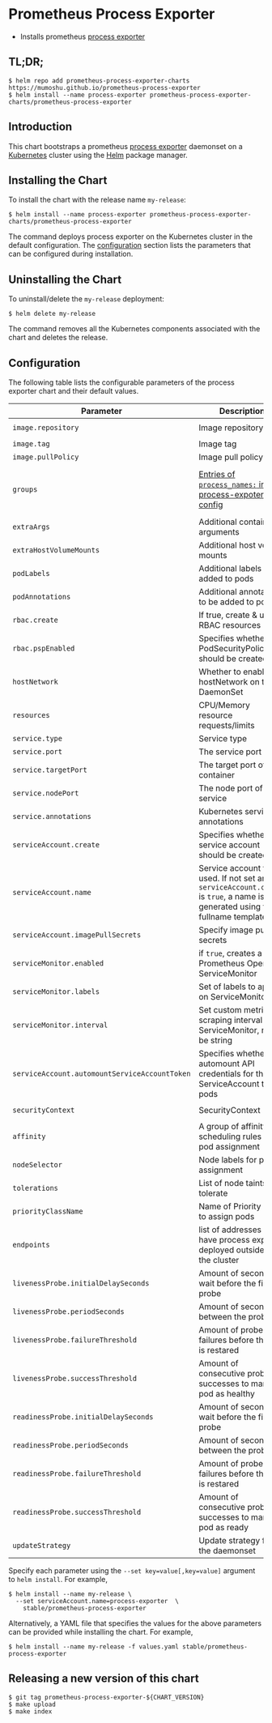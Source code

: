 # Prometheus Process Exporter

* Installs prometheus [process exporter](https://github.com/ncabatoff/process-exporter)

## TL;DR;

```console
$ helm repo add prometheus-process-exporter-charts https://mumoshu.github.io/prometheus-process-exporter
$ helm install --name process-exporter prometheus-process-exporter-charts/prometheus-process-exporter
```

## Introduction

This chart bootstraps a prometheus [process exporter](https://github.com/ncabatoff/process-exporter) daemonset on a [Kubernetes](http://kubernetes.io) cluster using the [Helm](https://helm.sh) package manager.

## Installing the Chart

To install the chart with the release name `my-release`:

```console
$ helm install --name process-exporter prometheus-process-exporter-charts/prometheus-process-exporter
```

The command deploys process exporter on the Kubernetes cluster in the default configuration. The [configuration](#configuration) section lists the parameters that can be configured during installation.

## Uninstalling the Chart

To uninstall/delete the `my-release` deployment:

```console
$ helm delete my-release
```

The command removes all the Kubernetes components associated with the chart and deletes the release.

## Configuration

The following table lists the configurable parameters of the process exporter chart and their default values.

|             Parameter               |                                                          Description                                                          |                 Default                 |
| ----------------------------------- | ----------------------------------------------------------------------------------------------------------------------------- | --------------------------------------- |
| `image.repository`                  | Image repository                                                                                                              | `ncabatoff/process-exporter`            |
| `image.tag`                         | Image tag                                                                                                                     | `0.5.0`                                 |
| `image.pullPolicy`                  | Image pull policy                                                                                                             | `IfNotPresent`                          |
| `groups`                            | [Entries of `process_names:` in the process-expoter config](https://github.com/ncabatoff/process-exporter/tree/master#using-a-config-file) | `{"groups": [{"comm": ["chronyd"]}, {"comm": ["bash"]}, {"comm": ["rsync"]}, {"comm": ["scp"]}, {"comm": ["ssh"]}]` |
| `extraArgs`                         | Additional container arguments                                                                                                | `[]`                                    |
| `extraHostVolumeMounts`             | Additional host volume mounts                                                                                                 | {}                                      |
| `podLabels`                         | Additional labels to be added to pods                                                                                         | {}                                      |
| `podAnnotations`                    | Additional annotations to be added to pods                                                                                    | {}                                      |
| `rbac.create`                       | If true, create & use RBAC resources                                                                                          | `true`                                  |
| `rbac.pspEnabled`                   | Specifies whether a PodSecurityPolicy should be created.                                                                      | `true`                                  |
| `hostNetwork`                       | Whether to enable hostNetwork on the DaemonSet                                                                                | `false`                                 |
| `resources`                         | CPU/Memory resource requests/limits                                                                                           | `{}`                                    |
| `service.type`                      | Service type                                                                                                                  | `ClusterIP`                             |
| `service.port`                      | The service port                                                                                                              | `9100`                                  |
| `service.targetPort`                | The target port of the container                                                                                              | `9100`                                  |
| `service.nodePort`                  | The node port of the service                                                                                                  |                                         |
| `service.annotations`               | Kubernetes service annotations                                                                                                | `{prometheus.io/scrape: "true"}`        |
| `serviceAccount.create`             | Specifies whether a service account should be created.                                                                        | `true`                                  |
| `serviceAccount.name`               | Service account to be used. If not set and `serviceAccount.create` is `true`, a name is generated using the fullname template |                                         |
| `serviceAccount.imagePullSecrets`   | Specify image pull secrets                                                                                                    | `[]`                                    |
| `serviceMonitor.enabled`            | if `true`, creates a Prometheus Operator ServiceMonitor                                                                       | `false`                                 |
| `serviceMonitor.labels`             | Set of labels to apply on ServiceMonitor                                                                                      | `{}`                                    |
| `serviceMonitor.interval`           | Set custom metric scraping interval ServiceMonitor, must be string                                                            | `10s`                                   |
| `serviceAccount.automountServiceAccountToken` | Specifies whether to automount API credentials for the ServiceAccount to the pods                                                                        | `true`                                  |
| `securityContext`                   | SecurityContext                                                                                                               | `{"runAsNonRoot": true, "runAsUser": 65534}` |
| `affinity`                          | A group of affinity scheduling rules for pod assignment                                                                       | `{}`                                    |
| `nodeSelector`                      | Node labels for pod assignment                                                                                                | `{}`                                    |
| `tolerations`                       | List of node taints to tolerate                                                                                               | `- effect: NoSchedule operator: Exists` |
| `priorityClassName`                 | Name of Priority Class to assign pods                                                                                         | `nil`                                   |
| `endpoints`                         | list of addresses that have process exporter deployed outside of the cluster                                                  | `[]`                                    |
| `livenessProbe.initialDelaySeconds` | Amount of seconds to wait before the first probe                                                                              | `20`                                    |
| `livenessProbe.periodSeconds`       | Amount of seconds between the probes                                                                                          | `10`                                    |
| `livenessProbe.failureThreshold`    | Amount of probe failures before the pod is restared                                                                           | `3`                                     |
| `livenessProbe.successThreshold`    | Amount of consecutive probe successes to mark the pod as healthy                                                              | `1`                                     |
| `readinessProbe.initialDelaySeconds`| Amount of seconds to wait before the first probe                                                                              | `20`                                    |
| `readinessProbe.periodSeconds`      | Amount of seconds between the probes                                                                                          | `10`                                    |
| `readinessProbe.failureThreshold`   | Amount of probe failures before the pod is restared                                                                           | `3`                                     |
| `readinessProbe.successThreshold`   | Amount of consecutive probe successes to mark the pod as ready                                                                | `1`                                     |
| `updateStrategy`  | Update strategy for the daemonset   |   `Rolling update with 1 max unavailable` |

Specify each parameter using the `--set key=value[,key=value]` argument to `helm install`. For example,

```console
$ helm install --name my-release \
  --set serviceAccount.name=process-exporter  \
    stable/prometheus-process-exporter
```

Alternatively, a YAML file that specifies the values for the above parameters can be provided while installing the chart. For example,

```console
$ helm install --name my-release -f values.yaml stable/prometheus-process-exporter
```

## Releasing a new version of this chart

```console
$ git tag prometheus-process-exporter-${CHART_VERSION}
$ make upload
$ make index
```
